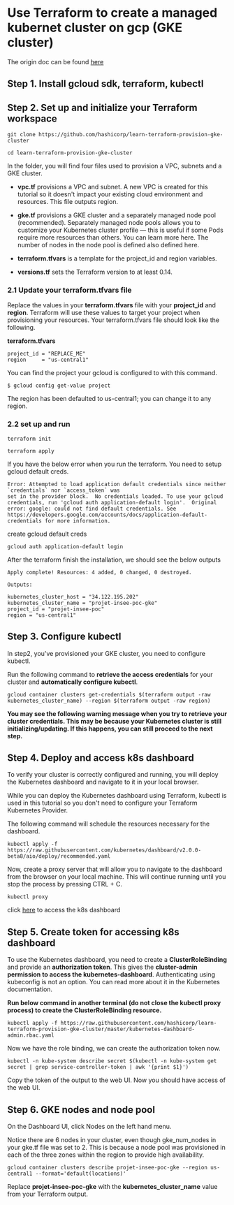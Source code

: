 # Use Terraform to create a managed kubernet cluster on gcp (GKE cluster)

The origin doc can be found [here](https://learn.hashicorp.com/tutorials/terraform/gke?in=terraform/kubernetes) 

## Step 1. Install gcloud sdk, terraform, kubectl

## Step 2. Set up and initialize your Terraform workspace

```
git clone https://github.com/hashicorp/learn-terraform-provision-gke-cluster

cd learn-terraform-provision-gke-cluster
```

In the folder, you will find four files used to provision a VPC, subnets and a GKE cluster.

- **vpc.tf** provisions a VPC and subnet. A new VPC is created for this tutorial so it doesn't impact your existing cloud environment and resources. This file outputs region.

- **gke.tf** provisions a GKE cluster and a separately managed node pool (recommended). Separately managed node pools allows you to customize your Kubernetes cluster profile — this is useful if some Pods require more resources than others. You can learn more here. The number of nodes in the node pool is defined also defined here.

- **terraform.tfvars** is a template for the project_id and region variables.

- **versions.tf** sets the Terraform version to at least 0.14.


### 2.1 Update your terraform.tfvars file

Replace the values in your **terraform.tfvars** file with your **project_id** and **region**. Terraform will use these values to target your project when provisioning your resources. Your terraform.tfvars file should look like the following.

**terraform.tfvars**

```
project_id = "REPLACE_ME"
region     = "us-central1"
```

You can find the project your gcloud is configured to with this command.

```
$ gcloud config get-value project
```

The region has been defaulted to us-central1; you can change it to any region.


### 2.2 set up and run

```
terraform init

terraform apply
```

If you have the below error when you run the terraform. You need to setup gcloud default creds. 

```
Error: Attempted to load application default credentials since neither `credentials` nor `access_token` was 
set in the provider block.  No credentials loaded. To use your gcloud credentials, run 'gcloud auth application-default login'.  Original error: google: could not find default credentials. See
https://developers.google.com/accounts/docs/application-default-credentials for more information.
```

create gcloud default creds
```
gcloud auth application-default login
```

After the terraform finish the installation, we should see the below outputs

```
Apply complete! Resources: 4 added, 0 changed, 0 destroyed.

Outputs:

kubernetes_cluster_host = "34.122.195.202"
kubernetes_cluster_name = "projet-insee-poc-gke"
project_id = "projet-insee-poc"
region = "us-central1"
```

## Step 3. Configure kubectl

In step2, you've provisioned your GKE cluster, you need to configure kubectl.

Run the following command to **retrieve the access credentials** for your cluster and **automatically configure kubectl**.

```
gcloud container clusters get-credentials $(terraform output -raw kubernetes_cluster_name) --region $(terraform output -raw region)
```

**You may see the following warning message when you try to retrieve your cluster credentials. This may be because your Kubernetes cluster is still initializing/updating. If this happens, you can still proceed to the next step.**

## Step 4. Deploy and access k8s dashboard

To verify your cluster is correctly configured and running, you will deploy the Kubernetes dashboard and navigate to it in your local browser.

While you can deploy the Kubernetes dashboard using Terraform, kubectl is used in this tutorial so you don't need to configure your Terraform Kubernetes Provider.

The following command will schedule the resources necessary for the dashboard.

```
kubectl apply -f https://raw.githubusercontent.com/kubernetes/dashboard/v2.0.0-beta8/aio/deploy/recommended.yaml
```

Now, create a proxy server that will allow you to navigate to the dashboard from the browser on your local machine. This will continue running until you stop the process by pressing CTRL + C.

```
kubectl proxy
```

click [here](http://127.0.0.1:8001/api/v1/namespaces/kubernetes-dashboard/services/https:kubernetes-dashboard:/proxy/) to access the k8s dashboard

## Step 5. Create token for accessing k8s dashboard

To use the Kubernetes dashboard, you need to create a **ClusterRoleBinding** and provide an **authorization token**. This gives the **cluster-admin permission to access the kubernetes-dashboard**. Authenticating using kubeconfig is not an option. You can read more about it in the Kubernetes documentation.

**Run below command in another terminal (do not close the kubectl proxy process) to create the ClusterRoleBinding resource.**

```
kubectl apply -f https://raw.githubusercontent.com/hashicorp/learn-terraform-provision-gke-cluster/master/kubernetes-dashboard-admin.rbac.yaml
```

Now we have the role binding, we can create the authorization token now.

```
kubectl -n kube-system describe secret $(kubectl -n kube-system get secret | grep service-controller-token | awk '{print $1}')
```

Copy the token of the output to the web UI. Now you should have access of the web UI. 


## Step 6. GKE nodes and node pool

On the Dashboard UI, click Nodes on the left hand menu.

Notice there are 6 nodes in your cluster, even though gke_num_nodes in your gke.tf file was set to 2. This is because a node pool was provisioned in each of the three zones within the region to provide high availability.


```
gcloud container clusters describe projet-insee-poc-gke --region us-central1 --format='default(locations)'
```

Replace **projet-insee-poc-gke** with the **kubernetes_cluster_name** value from your Terraform output.


